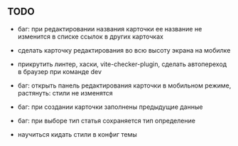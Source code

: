 ## TODO

- баг: при редактировании названия карточки ее название не изменится в списке ссылок в других карточках
- сделать карточку редактирования во всю высоту экрана на мобилке
- прикрутить линтер, хаски, vite-checker-plugin, сделать автопереход в браузер при команде dev
- баг: открыть панель редактирования карточки в мобильном режиме, растянуть: стили не изменятся
- баг: при создании карточки заполнены предыдущие данные
- баг: при выборе тип статья сохраняется тип определение

- научиться кидать стили в конфиг темы
